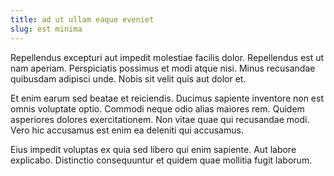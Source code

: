 ```yaml
---
title: ad ut ullam eaque eveniet
slug: est minima
---
```


Repellendus excepturi aut impedit molestiae facilis dolor. Repellendus est ut nam aperiam. Perspiciatis possimus et modi atque nisi. Minus recusandae quibusdam adipisci unde. Nobis sit velit quis aut dolor et.

Et enim earum sed beatae et reiciendis. Ducimus sapiente inventore non est omnis voluptate optio. Commodi neque odio alias maiores rem. Quidem asperiores dolores exercitationem. Non vitae quae qui recusandae modi. Vero hic accusamus est enim ea deleniti qui accusamus.

Eius impedit voluptas ex quia sed libero qui enim sapiente. Aut labore explicabo. Distinctio consequuntur et quidem quae mollitia fugit laborum.
